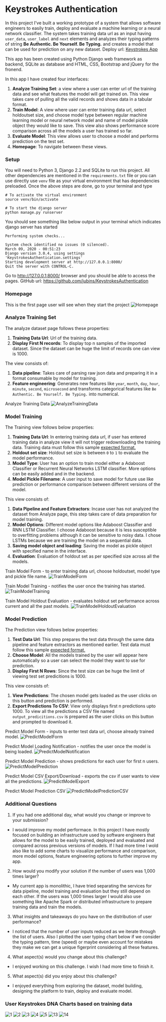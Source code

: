 # Keystrokes Authentication
In this project I've built a working prototype of a system that allows software engineers to easily train, deploy and evaluate a machine learning or a neural network classifier. The system takes training data url as an input having `user_data`, `user_label` and `next` elements and analyzes their typing patterns of string **Be Authentic. Be Yourself. Be Typing.** and creates a model that can be used for prediction on any new dataset. Deploy url: [Keystrokes App](https://keystroke-authentication-jubin.herokuapp.com/dashboard/)

This app has been created using Python Django web framework as backend, SQLite as database and HTML, CSS, Bootstrap and jQuery for the fronend.

In this app I have created four interfaces:
1. **Analyze Training Set**: a view where a user can enter url of the training data and see what features the model will get trained on. This view takes care of pulling all the valid records and shows data in a tabular format.
2. **Train Model**: A view where user can enter training data url, select holdoutset size, and choose model type between regular machine learning model or neural network model and name of model pickle object they would like to save. This view also shows performance score comparison across all the models a user has trained so far.
3. **Evaluate Model**: This view allows user to choose a model and performs prediction on the test set.
4. **Homepage**: To navigate between these views.

### Setup
You will need to Python 3, Django 2.2 and SQLite to run this project.
All other dependencies are mentioned in the `requirements.txt` file or you can use directly use `venv` file as your virtual environment that has dependencies preloaded.
Once the above steps are done, go to your terminal and type
```
# To activate the virtual environment
source venv/bin/activate

# To start the django server
python manage.py runserver
```
You should see something like below output in your terminal which indicates django server has started
```
Performing system checks...

System check identified no issues (0 silenced).
March 09, 2020 - 00:51:23
Django version 3.0.4, using settings 'KeystrokesAuthentication.settings'
Starting development server at http://127.0.0.1:8000/
Quit the server with CONTROL-C.
```
Go to http://127.0.0.1:8000/ browser and you should be able to access the pages.
GitHub url: https://github.com/jubins/KeystrokesAuthentication

### Homepage
This is the first page user will see when they start the project
![Homepage](https://github.com/jubins/KeystrokesAuthentication/blob/master/images/homepage.png)

### Analyze Training Set
The analyze dataset page follows these properties:
1. **Training Data Url**: Url of the training data.
2. **Display First N records**: To display top n samples of the imported dataset. Since the dataset can be huge the limit of records one can view is 1000. 

The view consists of:
1. **Data pipeline**: Takes care of parsing raw json data and preparing it in a format consumable by model for training.
2. **Feature engineering**: Generates new features like `year`, `month`, `day`, `hour`, `minute`, `second`, `microsecond` and transforms categorical features like `Be Authentic. Be Yourself. Be Typing.` into numerical.

Analyze Training Data
![AnalyzeTrainingData](https://github.com/jubins/KeystrokesAuthentication/blob/master/images/analyze_training_data.png)

### Model Training
The Training view follows below properties:
1. **Training Data Url**: In entering training data url, if user has entered training data in analyze view it will not trigger redownloading the training data. Training data must follow this sample [expected format.](https://challenges.unify.id/v1/mle/user_4a438fdede4e11e9b986acde48001122.json)
2. **Holdout set size**: Holdout set size is between `0` to `1` to evaluate the model performance.
3. **Model Type**: User has an option to train model either a Adaboost Classifier or Recurrent Neural Networks LSTM classifier. More options can be easily added and in the backend.
4. **Model Pickle Filename**: A user input to save model for future use like prediction or performance comparison between different versions of the model.

This view consists of:
1. **Data Pipeline and Feature Extractors**: Incase user has not analyzed the dataset from Analyze page, this step takes care of data preparation for model training.
2. **Model Options**: Different model options like Adaboost Classifier and RNN LSTM Classifier. I choose Adaboost because it is less susceptible to overfitting problems although it can be sensitive to noisy data. I chose LSTMs because we are training the model on a sequential data.
3. **Saving model object and loading**: Saving the model as pickle object with specified name in the interface.
4. **Evaluation**: Evaluation of holdout set as per specified size across all the models.

Train Model Form - to enter training data url, choose holdoutset, model type and pickle file name.
![TrainModelForm](https://github.com/jubins/KeystrokesAuthentication/blob/master/images/train_model_1.png)

Train Model Training - notifies the user once the training has started.
![TrainModelTraining](https://github.com/jubins/KeystrokesAuthentication/blob/master/images/train_model_2.png)

Train Model Holdout Evaluation - evaluates holdout set performance across current and all the past models.
![TrainModelHoldoutEvaluation](https://github.com/jubins/KeystrokesAuthentication/blob/master/images/train_model_3.png)

### Model Prediction
The Prediction view follows below properties:
1. **Test Data Url**: This step prepares the test data through the same data pipeline and feature extractors as mentioned earlier. Test data must follow this sample [expected format.](https://challenges.unify.id/v1/mle/sample_test.json)
2. **Choose Model**: All the models trained by the user will appear here automatically so a user can select the model they want to use for prediction.
3. **Display First N Rows**: Since the test size can be huge the limit of viewing test set predicitions is 1000.

This view consists of:
1. **View Predictions**: The chosen model gets loaded as the user clicks on this button and prediction is performed.
2. **Export Predictions To CSV**: View only displays first n predictions upto 1000. To view all the predictions a CSV file named `output_predicitions.csv` is prepared as the user clicks on this button and prompted to download it.

Predict Model Form - inputs to enter test data url, choose already trained model.
![PredictModelForm](https://github.com/jubins/KeystrokesAuthentication/blob/master/images/evaluate_model_0.png)

Predict Model Loading Notification - notifies the user once the model is being loaded.
![PredictModelNotification](https://github.com/jubins/KeystrokesAuthentication/blob/master/images/evaluate_model_1.png)

Predict Model Prediction - shows predictions for each user for first n users.
![PredictModelPrediction](https://github.com/jubins/KeystrokesAuthentication/blob/master/images/evaluate_model_2.png)

Predict Model CSV Export/Download - exports the csv if user wants to view all the predictions.
![PredictModelExport](https://github.com/jubins/KeystrokesAuthentication/blob/master/images/evaluate_model_3.png)

Predict Model Prediction CSV
![PredictModelPredictionCSV](https://github.com/jubins/KeystrokesAuthentication/blob/master/images/evaluate_model_4.png)

### Additional Questions
1. If you had one additional day, what would you change or improve to your submission?
- I would improve my model performace. In this project I have mostly focused on building an infrastructure used by software engineers that allows for the model to be easily trained, deployed and evaluated and compared across previous versions of models. If I had more time I wold also like to add some charts to visualize performance and comparison, more model options, feature engineering options to further improve my app.
2. How would you modify your solution if the number of users was 1,000 times larger?
- My current app is monolithic, I have tried separating the services for data pipeline, model training and evaluation but they still depend on each other. If the users was 1,000 times larger I would also use something like Apache Spark or distributed infrastructure to prepare training data and train the models.
3. What insights and takeaways do you have on the distribution of user performance?
- I noticed that the number of user inputs reduced as we iterate through the list of users. Also I plotted the user typing chart below if we consider the typing pattern, time (speed) or maybe even account for mistakes they make we can get a unique figerprint considering all these features.
4. What aspect(s) would you change about this challenge?
- I enjoyed working on this challenge. I wish I had more time to finish it.
5. What aspect(s) did you enjoy about this challenge?
- I enjoyed everything from exploring the dataset, model building, designing the platform to train, deploy and evaluate model.

### User Keystrokes DNA Charts based on training data
![1](https://github.com/jubins/KeystrokesAuthentication/blob/master/user_analysis_charts/u1.png)
![2](https://github.com/jubins/KeystrokesAuthentication/blob/master/user_analysis_charts/u2.png)
![3](https://github.com/jubins/KeystrokesAuthentication/blob/master/user_analysis_charts/u3.png)
![4](https://github.com/jubins/KeystrokesAuthentication/blob/master/user_analysis_charts/u4.png)
![5](https://github.com/jubins/KeystrokesAuthentication/blob/master/user_analysis_charts/u5.png)
![13](https://github.com/jubins/KeystrokesAuthentication/blob/master/user_analysis_charts/u13.png)
![14](https://github.com/jubins/KeystrokesAuthentication/blob/master/user_analysis_charts/u14.png)
